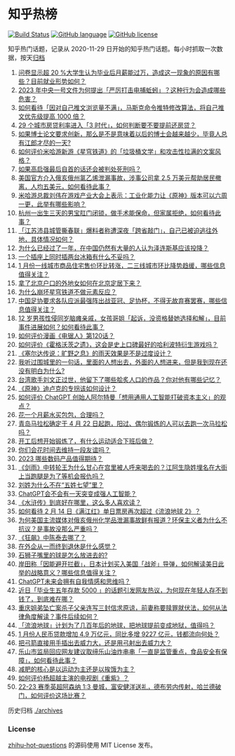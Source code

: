 # 知乎热榜
[![Build Status](https://github.com/ToWeLong/zhihu-hot-questions/workflows/CI/badge.svg)](https://github.com/ToWeLong/zhihu-hot-questions/actions)
[![GitHub language](https://img.shields.io/badge/language-golang-orange.svg)](https://golang.org/)
[![GitHub license](https://img.shields.io/github/license/ToWeLong/zhihu-hot-questions)](https://github.com/ToWeLong/zhihu-hot-questions/blob/main/LICENSE)

知乎热门话题，记录从 2020-11-29 日开始的知乎热门话题。每小时抓取一次数据，按天[归档](./archives)

<!-- BEGIN -->

1. [问卷显示超 20 %大学生认为毕业后月薪能过万，造成这一现象的原因有哪些？目前就业形势如何？](https://www.zhihu.com/question/583953933)
1. [2023 年中央一号文件为何提出「严厉打击电捕蚯蚓」？这种行为会造成哪些危害？](https://www.zhihu.com/question/584222343)
1. [如何看待「因对自己推文浏览量不满」，马斯克命令推特修改算法，将自己推文优先级提高 1000 倍？](https://www.zhihu.com/question/584170784)
1. [29 个城市房贷利率进入「3 时代」，如何判断要不要提前还房贷？](https://www.zhihu.com/question/584178333)
1. [如果博士论文要求创新，那么是不是意味着以后的博士会越来越少，毕竟人总有江郎才尽的一天?](https://www.zhihu.com/question/583365135)
1. [如何评价米哈游新游《星穹铁道》的「垃圾桶文学」和攻击性拉满的文案风格？](https://www.zhihu.com/question/584173696)
1. [如果高启强最后自首的话还会被判处死刑吗？](https://www.zhihu.com/question/582052170)
1. [美国官方介入俄亥俄州氯乙烯泄漏事故，涉事公司拿 2.5 万美元帮助居民撤离，人均五美元，如何看待此事？](https://www.zhihu.com/question/584213504)
1. [米哈游总裁刘伟在游戏产业大会上表示：工业化能力让《原神》版本可以六周一更，此举有哪些影响？](https://www.zhihu.com/question/583997173)
1. [杭州一出生三天的男宝肛门闭锁，做手术能保命，但家属拒绝，如何看待此事？](https://www.zhihu.com/question/583968893)
1. [「江苏沛县城管撕春联」爆料者称遭深夜「跨省敲门」，自己已被迫逃往外地，具体情况如何？](https://www.zhihu.com/question/584159488)
1. [为什么已经过了一年，在中国仍然有大量的人认为泽连斯基应该投降？](https://www.zhihu.com/question/584284186)
1. [一个插座上同时插两台冰箱有什么不妥吗？](https://www.zhihu.com/question/580325688)
1. [1 月份一线城市商品住宅售价环比转涨，二三线城市环比降势趋缓，哪些信息值得关注？](https://www.zhihu.com/question/584352662)
1. [拿了北京户口的外地女如何在北京定居下来？](https://www.zhihu.com/question/582942988)
1. [为什么崩坏星穹铁道不做元素反应？](https://www.zhihu.com/question/584103094)
1. [中国足协要求各队应派最强阵出战亚冠、足协杯，不得无故弃赛罢赛，哪些信息值得关注？](https://www.zhihu.com/question/584281746)
1. [12 岁男孩性侵同岁脑瘫亲戚，女孩哥姐「起诉，没资格替她选择和解」，目前事件进展如何？如何看待此事？](https://www.zhihu.com/question/584160047)
1. [如何评价漫画《电锯人》第120话？](https://www.zhihu.com/question/584095717)
1. [如何评价《霍格沃茨之遗》，这会是史上口碑最好的哈利波特衍生游戏吗？](https://www.zhihu.com/question/584006057)
1. [《塞尔达传说：旷野之息》的雨天效果是不是过度设计？](https://www.zhihu.com/question/276118912)
1. [我听过围城里的一句话，里面的人想出去，外面的人想进来，但是我到现在还没有明白为什么?](https://www.zhihu.com/question/582654626)
1. [台湾歌手刘文正过世，他留下了哪些脍炙人口的作品？你对他有哪些记忆？](https://www.zhihu.com/question/584181475)
1. [《原神》迪卢克的专拐该如何设计？](https://www.zhihu.com/question/582169564)
1. [如何评价 ChatGPT 创始人阿尔特曼「想用通用人工智能打破资本主义」的观点？](https://www.zhihu.com/question/584267609)
1. [花一个月薪水买包包，合理吗？](https://www.zhihu.com/question/583749757)
1. [青岛马拉松确定于 4 月 22 日起跑，阳过、偶尔锻炼的人可以去跑一次马拉松吗？](https://www.zhihu.com/question/583956064)
1. [开工后想开始锻炼了，有什么运动适合下班后做？](https://www.zhihu.com/question/581130492)
1. [你们会花时间去维持一段友谊吗？](https://www.zhihu.com/question/584097717)
1. [2023 哪些数码产品值得期待？](https://www.zhihu.com/question/581521519)
1. [《剑雨》中转轮王为什么甘心在宫里被人呼来喝去的？江阿生隐姓埋名在大街上当跑腿是为了等机会报仇吗？](https://www.zhihu.com/question/369891739)
1. [刘姓为什么不在“五姓七望”里？](https://www.zhihu.com/question/509109901)
1. [ChatGPT会不会有一天突变成强人工智能？](https://www.zhihu.com/question/583532508)
1. [《水浒传》到底好在哪里，这么多人喜欢读？](https://www.zhihu.com/question/583566867)
1. [如何看待 2 月 14 日《满江红》单日票房再次超过《流浪地球 2》？](https://www.zhihu.com/question/583969881)
1. [为何美国主流媒体对俄亥俄州化学品泄漏事故鲜有报道？环保主义者为什么不抗议？是事故没那么严重吗？](https://www.zhihu.com/question/584151154)
1. [《狂飙》中陈泰去哪了？](https://www.zhihu.com/question/581756830)
1. [在外企从一而终到退休是什么感觉？](https://www.zhihu.com/question/448889743)
1. [石狮子嘴里的球是怎么放进去的?](https://www.zhihu.com/question/19907413)
1. [岸田称「因能避开拦截」，日本计划买入美国「战斧」导弹，如何解读美日此举的战略意义？哪些信息值得关注？](https://www.zhihu.com/question/584206622)
1. [ChatGPT未来会拥有自我情感和思维吗？](https://www.zhihu.com/question/583408723)
1. [近日「毕业生五年存款 5000 」的话题引发网友热议，为何现在年轻人存不到钱了，到底难在哪？](https://www.zhihu.com/question/583943266)
1. [重庆姐弟坠亡案杀子父亲连写三封信求原谅，前妻称要赎罪就伏法，如何从法律角度解读？事件后续如何？](https://www.zhihu.com/question/583948643)
1. [「流浪地球」计划为了几百年后的地球，把地球提前变成地狱，值得吗？](https://www.zhihu.com/question/583502913)
1. [1 月份人民币贷款增加 4.9 万亿元，同比多增 9227 亿元，钱都流向何处？](https://www.zhihu.com/question/583949752)
1. [把弓箭直接用手插出去威力大，还是用弓射出去威力大？](https://www.zhihu.com/question/27833118)
1. [乐山市监局回应网友建议取缔乐山油炸串串「一直是监管重点，食品安全有保障」，如何看待此事？](https://www.zhihu.com/question/584164136)
1. [减肥的核心是以运动为主还是以挨饿为主？](https://www.zhihu.com/question/582941009)
1. [如何评价杨超越主演的电视剧《重紫》？](https://www.zhihu.com/question/584214181)
1. [22-23 赛季英超阿森纳 1:3 曼城，富安健洋送礼，德布劳内传射，哈兰德破门，如何评价这场比赛？](https://www.zhihu.com/question/584312855)

<!-- END -->

历史归档 [./archives](./archives)


### License
[zhihu-hot-questions](https://github.com/towelong/zhihu-hot-questions) 的源码使用 MIT License 发布。